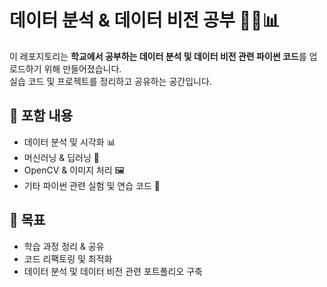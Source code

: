 # 데이터 분석 & 데이터 비전 공부 🧑‍💻📊

이 레포지토리는 **학교에서 공부하는 데이터 분석 및 데이터 비전 관련 파이썬 코드**를 업로드하기 위해 만들어졌습니다.  
실습 코드 및 프로젝트를 정리하고 공유하는 공간입니다.

## 📂 포함 내용
- 데이터 분석 및 시각화 📊
- 머신러닝 & 딥러닝 🤖
- OpenCV & 이미지 처리 🖼️
- 기타 파이썬 관련 실험 및 연습 코드 📝

## 🚀 목표
- 학습 과정 정리 & 공유
- 코드 리팩토링 및 최적화
- 데이터 분석 및 데이터 비전 관련 포트폴리오 구축
